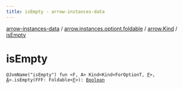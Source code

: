 ```yaml
---
title: isEmpty - arrow-instances-data
---
```


[arrow-instances-data](../../index.html) / [arrow.instances.optiont.foldable](../index.html) / [arrow.Kind](index.html) / [isEmpty](./is-empty.html)

# isEmpty

`@JvmName("isEmpty") fun <F, A> Kind<Kind<ForOptionT, `[`F`](is-empty.html#F)`>, `[`A`](is-empty.html#A)`>.isEmpty(FFF: Foldable<`[`F`](is-empty.html#F)`>): `[`Boolean`](https://kotlinlang.org/api/latest/jvm/stdlib/kotlin/-boolean/index.html)